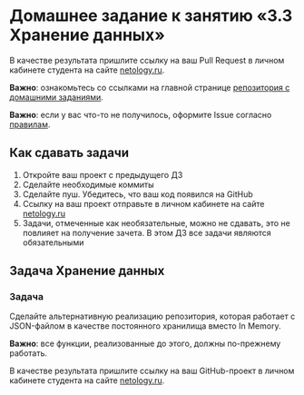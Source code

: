 # Домашнее задание к занятию «3.3 Хранение данных»

В качестве результата пришлите ссылку на ваш Pull Request в личном кабинете студента на сайте [netology.ru](https://netology.ru).

**Важно**: ознакомьтесь со ссылками на главной странице [репозитория с домашними заданиями](../README.md).

**Важно**: если у вас что-то не получилось, оформите Issue согласно [правилам](../report-requirements.md).

## Как сдавать задачи

1. Откройте ваш проект с предыдущего ДЗ
1. Сделайте необходимые коммиты
1. Сделайте пуш. Убедитесь, что ваш код появился на GitHub
1. Ссылку на ваш проект отправьте в личном кабинете на сайте [netology.ru](https://netology.ru)
1. Задачи, отмеченные как необязательные, можно не сдавать, это не повлияет на получение зачета. В этом ДЗ все задачи являются обязательными

## Задача Хранение данных

### Задача

Сделайте альтернативную реализацию репозитория, которая работает с JSON-файлом в качестве постоянного хранилища вместо In Memory.

**Важно**: все функции, реализованные до этого, должны по-прежнему работать.

В качестве результата пришлите ссылку на ваш GitHub-проект в личном кабинете студента на сайте [netology.ru](https://netology.ru).
